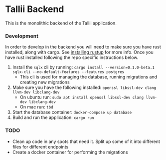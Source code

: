 # Tallii Backend

This is the monolithic backend of the Tallii application.

### Development

In order to develop in the backend you will need to make sure you have rust installed, along with cargo. See [installing rustup](https://www.rust-lang.org/tools/install) for more info. Once you have rust installed following the repo specific instructions below.

1. Install the `sqlx` cli by running: `cargo install --version=0.1.0-beta.1 sqlx-cli --no-default-features --features postgres`
    - This cli is used for managing the database, running migrations and creating new migrations
2. Make sure you have the following installed: `openssl libssl-dev clang llvm-dev libclang-dev`
    - On ubuntu run: `sudo apt install openssl libssl-dev clang llvm-dev libclang-dev`
    - On mac run: `tbd`
3. Start the database container: `docker-compose up database`
4. Build and run the application: `cargo run`

### TODO
- Clean up code in any spots that need it. Split up some of it into different files for different endpoints
- Create a docker container for performing the migrations

